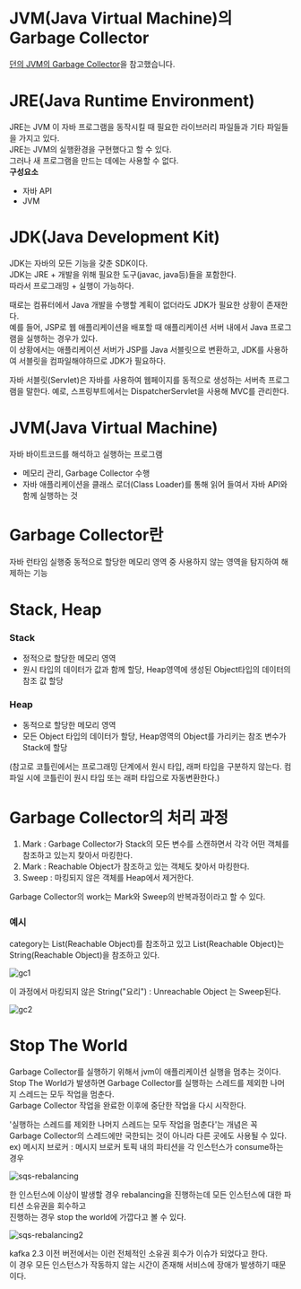 JVM(Java Virtual Machine)의 Garbage Collector
======================
[던의 JVM의 Garbage Collector](https://www.youtube.com/watch?v=vZRmCbl871I)을 참고했습니다. 

# JRE(Java Runtime Environment)
JRE는 JVM 이 자바 프로그램을 동작시킬 때 필요한 라이브러리 파일들과 기타 파일들을 가지고 있다.   
JRE는 JVM의 실행환경을 구현했다고 할 수 있다.  
그러나 새 프로그램을 만드는 데에는 사용할 수 없다.  
**구성요소**
- 자바 API  
- JVM  

# JDK(Java Development Kit)
JDK는 자바의 모든 기능을 갖춘 SDK이다.  
JDK는 JRE + 개발을 위해 필요한 도구(javac, java등)들을 포함한다.  
따라서 프로그래밍 + 실행이 가능하다.  

때로는 컴퓨터에서 Java 개발을 수행할 계획이 없더라도 JDK가 필요한 상황이 존재한다.  
예를 들어, JSP로 웹 애플리케이션을 배포할 때 애플리케이션 서버 내에서 Java 프로그램을 실행하는 경우가 있다.  
이 상황에서는 애플리케이션 서버가 JSP를 Java 서블릿으로 변환하고, JDK를 사용하여 서블릿을 컴파일해야하므로 JDK가 필요하다.  

자바 서블릿(Servlet)은 자바를 사용하여 웹페이지를 동적으로 생성하는 서버측 프로그램을 말한다.
예로, 스프링부트에서는 DispatcherServlet을 사용해 MVC를 관리한다.

# JVM(Java Virtual Machine)
자바 바이트코드를 해석하고 실행하는 프로그램  
- 메모리 관리, Garbage Collector 수행
- 자바 애플리케이션을 클래스 로더(Class Loader)를 통해 읽어 들여서 자바 API와 함께 실행하는 것

# Garbage Collector란
자바 런타임 실행중 동적으로 할당한 메모리 영역 중 사용하지 않는 영역을 탐지하여 해제하는 기능

# Stack, Heap
### Stack
- 정적으로 할당한 메모리 영역
- 원시 타입의 데이터가 값과 함께 할당, Heap영역에 생성된 Object타입의 데이터의 참조 값 할당
### Heap
- 동적으로 할당한 메모리 영역
- 모든 Object 타입의 데이터가 할당, Heap영역의 Object를 가리키는 참조 변수가 Stack에 할당

(참고로 코틀린에서는 프로그래밍 단계에서 원시 타입, 래퍼 타입을 구분하지 않는다. 컴파일 시에 코틀린이 원시 타입 또는 래퍼 타입으로 자동변환한다.)

# Garbage Collector의 처리 과정
1. Mark : Garbage Collector가 Stack의 모든 변수를 스캔하면서 각각 어떤 객체를 참조하고 있는지 찾아서 마킹한다.  
2. Mark : Reachable Object가 참조하고 있는 객체도 찾아서 마킹한다.  
3. Sweep : 마킹되지 않은 객체를 Heap에서 제거한다.  

Garbage Collector의 work는 Mark와 Sweep의 반복과정이라고 할 수 있다. 

### 예시
category는 List(Reachable Object)를 참조하고 있고 List(Reachable Object)는 String(Reachable Object)을 참조하고 있다.  

![gc1](https://user-images.githubusercontent.com/55550753/136663149-27b6db46-4131-4e6d-ab84-e7cc369d4f13.PNG)  

이 과정에서 마킹되지 않은 String("요리") : Unreachable Object 는 Sweep된다.  

![gc2](https://user-images.githubusercontent.com/55550753/136663179-6aff2e73-4a96-48a8-8113-fd38a58090d7.PNG)  
   
# Stop The World
Garbage Collector를 실행하기 위해서 jvm이 애플리케이션 실행을 멈추는 것이다.  
Stop The World가 발생하면 Garbage Collector를 실행하는 스레드를 제외한 나머지 스레드는 모두 작업을 멈춘다.  
Garbage Collector 작업을 완료한 이후에 중단한 작업을 다시 시작한다.  

'실행하는 스레드를 제외한 나머지 스레드는 모두 작업을 멈춘다'는 개념은 꼭 Garbage Collector의 스레드에만 국한되는 것이 아니라 다른 곳에도 사용될 수 있다.  
ex) 메시지 브로커
: 메시지 브로커 토픽 내의 파티션을 각 인스턴스가 consume하는 경우  

![sqs-rebalancing](https://user-images.githubusercontent.com/55550753/136662469-e217813e-44ca-48fe-8e0c-c2dd81d3efad.PNG)  

한 인스턴스에 이상이 발생할 경우 rebalancing을 진행하는데 모든 인스턴스에 대한 파티션 소유권을 회수하고   
진행하는 경우 stop the world에 가깝다고 볼 수 있다.   

![sqs-rebalancing2](https://user-images.githubusercontent.com/55550753/136662690-bb9c637b-cc21-4e28-a336-13e4aa067bd3.PNG)  

kafka 2.3 이전 버전에서는 이런 전체적인 소유권 회수가 이슈가 되었다고 한다.  
이 경우 모든 인스턴스가 작동하지 않는 시간이 존재해 서비스에 장애가 발생하기 때문이다.  
